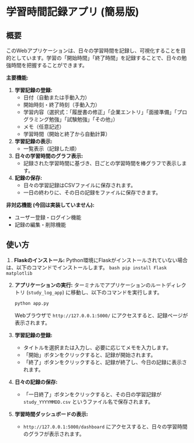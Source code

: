 # 学習時間記録アプリ (簡易版)

## 概要

このWebアプリケーションは、日々の学習時間を記録し、可視化することを目的としています。学習の「開始時間」「終了時間」を記録することで、日々の勉強時間を把握することができます。

**主要機能:**

1.  **学習記録の登録:**
    * 日付（自動または手動入力）
    * 開始時刻・終了時刻（手動入力）
    * 学習内容（選択式：「履歴書の修正」「企業エントリ」「面接準備」「プログラミング勉強」「試験勉強」「その他」）
    * メモ（任意記述）
    * 学習時間（開始と終了から自動計算）
2.  **学習記録の表示:**
    * 一覧表示（記録した順）
3.  **日々の学習時間のグラフ表示:**
    * 記録された学習時間に基づき、日ごとの学習時間を棒グラフで表示します。
4.  **記録の保存:**
    * 日々の学習記録はCSVファイルに保存されます。
    * 一日の終わりに、その日の記録をファイルに保存できます。

**非対応機能 (今回は実装していません):**

* ユーザー登録・ログイン機能
* 記録の編集・削除機能

## 使い方

１.  **Flaskのインストール:**
    Python環境にFlaskがインストールされていない場合は、以下のコマンドでインストールします。
    ```bash
    pip install Flask matplotlib
    ```

2.  **アプリケーションの実行:**
    ターミナルでアプリケーションのルートディレクトリ (`study_log_app`) に移動し、以下のコマンドを実行します。
    ```bash
    python app.py
    ```
    Webブラウザで `http://127.0.0.1:5000/` にアクセスすると、記録ページが表示されます。

3.  **学習記録の登録:**
    * タイトルを選択または入力し、必要に応じてメモを入力します。
    * 「開始」ボタンをクリックすると、記録が開始されます。
    * 「終了」ボタンをクリックすると、記録が終了し、今日の記録に表示されます。

4.  **日々の記録の保存:**
    * 「一日終了」ボタンをクリックすると、その日の学習記録が `study_YYYYMMDD.csv` というファイル名で保存されます。

5.  **学習時間ダッシュボードの表示:**
    * `http://127.0.0.1:5000/dashboard` にアクセスすると、日々の学習時間のグラフが表示されます。
